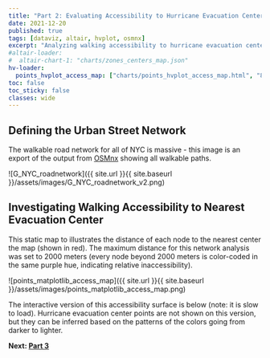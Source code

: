 ```yaml
---
title: "Part 2: Evaluating Accessibility to Hurricane Evacuation Centers"
date: 2021-12-20
published: true
tags: [dataviz, altair, hvplot, osmnx]
excerpt: "Analyzing walking accessibility to hurricane evacuation centers using NYC's street network."
#altair-loader:
#  altair-chart-1: "charts/zones_centers_map.json"
hv-loader:
  points_hvplot_access_map: ["charts/points_hvplot_access_map.html", "800"] # second argument is the height
toc: false
toc_sticky: false
classes: wide
---
```


## Defining the Urban Street Network
The walkable road network for all of NYC is massive - this image is an export of the output from [OSMnx](https://osmnx.readthedocs.io/en/stable/) showing all walkable paths.

![G_NYC_roadnetwork]({{ site.url }}{{ site.baseurl }}/assets/images/G_NYC_roadnetwork_v2.png)

## Investigating Walking Accessibility to Nearest Evacuation Center
This static map to illustrates the distance of each node to the nearest center the map (shown in red). The maximum distance for this network analysis was set to 2000 meters (every node beyond 2000 meters is color-coded in the same purple hue, indicating relative inaccessibility).

![points_matplotlib_access_map]({{ site.url }}{{ site.baseurl }}/assets/images/points_matplotlib_access_map.png)

The interactive version of this accessibility surface is below (note: it is slow to load). Hurricane evacuation center points are not shown on this version, but they can be inferred based on the patterns of the colors going from darker to lighter.

<div id="points_hvplot_access_map"></div>

**Next: [Part 3](https://jennaepstein.github.io/MUSA550-finalproject/part3-folium-map/)**
